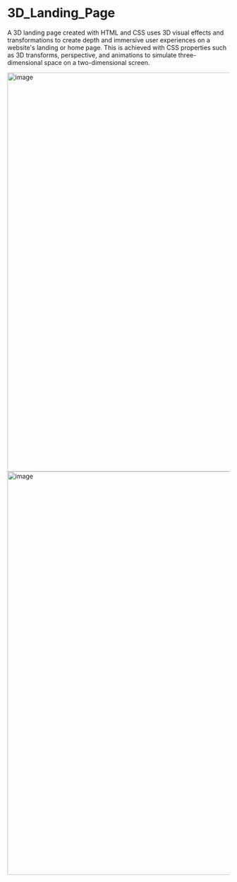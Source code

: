 # 3D_Landing_Page
A 3D landing page created with HTML and CSS uses 3D visual effects and transformations to create depth and immersive user experiences on a website's landing or home page. This is achieved with CSS properties such as 3D transforms, perspective, and animations to simulate three-dimensional space on a two-dimensional screen.



<img width="1914" height="904" alt="image" src="https://github.com/user-attachments/assets/3c83bea5-ddb1-4d2f-81be-0b9397703cff" />


<img width="1899" height="914" alt="image" src="https://github.com/user-attachments/assets/9b14c850-2ea3-4158-8295-6ebfaa2f2f51" />
